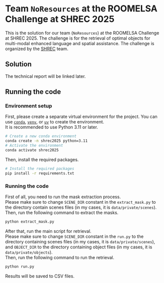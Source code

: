 # Team `NoResources` at the ROOMELSA Challenge at SHREC 2025

This is the solution for our team (`NoResources`) at the ROOMELSA Challenge at SHREC 2025. The challenge is for the retrieval of optimal objects for multi-modal enhanced language and spatial assistance. The challenge is organized by the [SHREC](https://www.shrec.net/) team.

## Solution

The technical report will be linked later.

## Running the code

### Environment setup

First, please create a separate virtual environment for the project.
You can use [`conda`](https://www.anaconda.com/), [`venv`](https://docs.python.org/3/library/venv.html), or [`uv`](https://docs.astral.sh/uv/) to create the environment.  
It is recommended to use Python 3.11 or later.

```bash
# Create a new conda environment
conda create -n shrec2025 python=3.11
# Activate the environment
conda activate shrec2025
```

Then, install the required packages.

```bash
# Install the required packages
pip install -r requirements.txt
```

### Running the code

First of all, you need to run the mask extraction process.  
Please make sure to change `SCENE_DIR` constant in the `extract_mask.py` to the directory contain scenes files (in my cases, it is `data/private/scenes`).  
Then, run the following command to extract the masks.

```bash
python extract_mask.py
```

After that, run the main script for retrieval.  
Please make sure to change `SCENE_DIR` constant in the `run.py` to the directory containing scenes files (in my cases, it is `data/private/scenes`), and `OBJECT_DIR` to the directory containing object files (in my cases, it is `data/private/objects`).  
Then, run the following command to run the retrieval.

```bash
python run.py
```

Results will be saved to CSV files.
